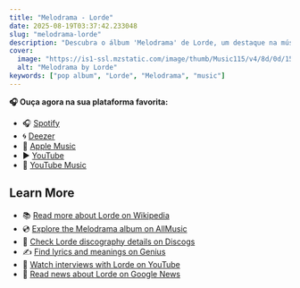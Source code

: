 ```yaml
---
title: "Melodrama - Lorde"
date: 2025-08-19T03:37:42.233048
slug: "melodrama-lorde"
description: "Descubra o álbum 'Melodrama' de Lorde, um destaque na música pop."
cover:
  image: "https://is1-ssl.mzstatic.com/image/thumb/Music115/v4/8d/0d/15/8d0d1532-493b-52ec-6a29-a239ced6931b/17UMGIM81023.rgb.jpg/500x500bb.jpg"
  alt: "Melodrama by Lorde"
keywords: ["pop album", "Lorde", "Melodrama", "music"]
---
```






**🎧 Ouça agora na sua plataforma favorita:**

- 🎧 [Spotify](https://open.spotify.com/search/Melodrama%20Lorde)
- 🌀 [Deezer](https://www.deezer.com/search/Melodrama%20Lorde)
- 🍎 [Apple Music](https://music.apple.com/search?term=Melodrama%20Lorde)
- ▶️ [YouTube](https://www.youtube.com/results?search_query=Melodrama%20Lorde)
- 🎵 [YouTube Music](https://music.youtube.com/search?q=Melodrama%20Lorde)

## Learn More

- 📚 [Read more about Lorde on Wikipedia](https://en.wikipedia.org/wiki/Lorde)
- 💿 [Explore the Melodrama album on AllMusic](https://www.allmusic.com/search/albums/Melodrama)
- 📀 [Check Lorde discography details on Discogs](https://www.discogs.com/search/?q=Melodrama+Lorde&type=all)
- ✍️ [Find lyrics and meanings on Genius](https://genius.com/search?q=Melodrama%20Lorde)
- 🎤 [Watch interviews with Lorde on YouTube](https://www.youtube.com/results?search_query=Lorde+interview)
- 📰 [Read news about Lorde on Google News](https://news.google.com/search?q=Lorde)